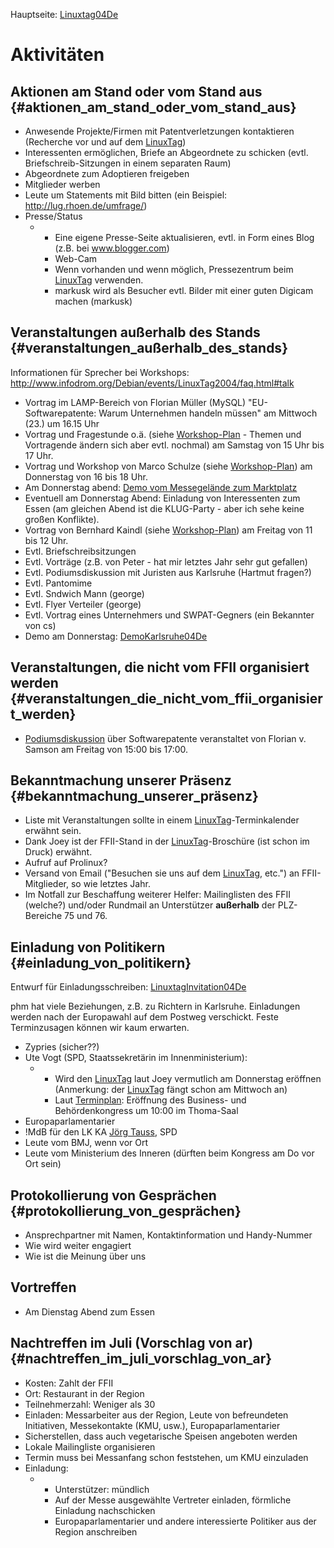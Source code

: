 Hauptseite: [Linuxtag04De](Linuxtag04De "wikilink")

# Aktivitäten

## Aktionen am Stand oder vom Stand aus {#aktionen_am_stand_oder_vom_stand_aus}

-   Anwesende Projekte/Firmen mit Patentverletzungen kontaktieren
    (Recherche vor und auf dem [LinuxTag](LinuxTag "wikilink"))
-   Interessenten ermöglichen, Briefe an Abgeordnete zu schicken (evtl.
    Briefschreib-Sitzungen in einem separaten Raum)
-   Abgeordnete zum Adoptieren freigeben
-   Mitglieder werben
-   Leute um Statements mit Bild bitten (ein Beispiel:
    <http://lug.rhoen.de/umfrage/>)
-   Presse/Status
    -   -   Eine eigene Presse-Seite aktualisieren, evtl. in Form eines
            Blog (z.B. bei www.blogger.com)
        -   Web-Cam
        -   Wenn vorhanden und wenn möglich, Pressezentrum beim
            [LinuxTag](LinuxTag "wikilink") verwenden.
        -   markusk wird als Besucher evtl. Bilder mit einer guten
            Digicam machen (markusk)

## Veranstaltungen außerhalb des Stands {#veranstaltungen_außerhalb_des_stands}

Informationen für Sprecher bei Workshops:
<http://www.infodrom.org/Debian/events/LinuxTag2004/faq.html#talk>

-   Vortrag im LAMP-Bereich von Florian Müller (MySQL)
    \"EU-Softwarepatente: Warum Unternehmen handeln müssen\" am Mittwoch
    (23.) um 16.15 Uhr
-   Vortrag und Fragestunde o.ä. (siehe
    [Workshop-Plan](http://www.infodrom.org/Debian/events/LinuxTag2004/workshops.php3 "wikilink") -
    Themen und Vortragende ändern sich aber evtl. nochmal) am Samstag
    von 15 Uhr bis 17 Uhr.
-   Vortrag und Workshop von Marco Schulze (siehe
    [Workshop-Plan](http://www.infodrom.org/Debian/events/LinuxTag2004/workshops.php3 "wikilink"))
    am Donnerstag von 16 bis 18 Uhr.
-   Am Donnerstag abend: [Demo vom Messegelände zum
    Marktplatz](http://kwiki.ffii.org/index.cgi?KarlsruheDemo04De "wikilink")
-   Eventuell am Donnerstag Abend: Einladung von Interessenten zum Essen
    (am gleichen Abend ist die KLUG-Party - aber ich sehe keine großen
    Konflikte).
-   Vortrag von Bernhard Kaindl (siehe
    [Workshop-Plan](http://www.infodrom.org/Debian/events/LinuxTag2004/workshops.php3 "wikilink"))
    am Freitag von 11 bis 12 Uhr.
-   Evtl. Briefschreibsitzungen
-   Evtl. Vorträge (z.B. von Peter - hat mir letztes Jahr sehr gut
    gefallen)
-   Evtl. Podiumsdiskussion mit Juristen aus Karlsruhe (Hartmut fragen?)
-   Evtl. Pantomime
-   Evtl. Sndwich Mann (george)
-   Evtl. Flyer Verteiler (george)
-   Evtl. Vortrag eines Unternehmers und SWPAT-Gegners (ein Bekannter
    von cs)
-   Demo am Donnerstag:
    [DemoKarlsruhe04De](DemoKarlsruhe04De "wikilink")

## Veranstaltungen, die nicht vom FFII organisiert werden {#veranstaltungen_die_nicht_vom_ffii_organisiert_werden}

-   [Podiumsdiskussion](http://www.linuxtag.org/2004/talk.do?id=e004 "wikilink")
    über Softwarepatente veranstaltet von Florian v. Samson am Freitag
    von 15:00 bis 17:00.

## Bekanntmachung unserer Präsenz {#bekanntmachung_unserer_präsenz}

-   Liste mit Veranstaltungen sollte in einem
    [LinuxTag](LinuxTag "wikilink")-Terminkalender erwähnt sein.
-   Dank Joey ist der FFII-Stand in der
    [LinuxTag](LinuxTag "wikilink")-Broschüre (ist schon im Druck)
    erwähnt.
-   Aufruf auf Prolinux?
-   Versand von Email (\"Besuchen sie uns auf dem
    [LinuxTag](LinuxTag "wikilink"), etc.\") an FFII-Mitglieder, so wie
    letztes Jahr.
-   Im Notfall zur Beschaffung weiterer Helfer: Mailinglisten des FFII
    (welche?) und/oder Rundmail an Unterstützer **außerhalb** der
    PLZ-Bereiche 75 und 76.

## Einladung von Politikern {#einladung_von_politikern}

Entwurf für Einladungsschreiben:
[LinuxtagInvitation04De](LinuxtagInvitation04De "wikilink")

phm hat viele Beziehungen, z.B. zu Richtern in Karlsruhe. Einladungen
werden nach der Europawahl auf dem Postweg verschickt. Feste
Terminzusagen können wir kaum erwarten.

-   Zypries (sicher??)
-   Ute Vogt (SPD, Staatssekretärin im Innenministerium):
    -   -   Wird den [LinuxTag](LinuxTag "wikilink") laut Joey
            vermutlich am Donnerstag eröffnen (Anmerkung: der
            [LinuxTag](LinuxTag "wikilink") fängt schon am Mittwoch an)
        -   Laut
            [Terminplan](http://www.linuxtag.de/cc/schedule.pl "wikilink"):
            Eröffnung des Business- und Behördenkongress um 10:00 im
            Thoma-Saal
-   Europaparlamentarier
-   !MdB für den LK KA [Jörg
    Tauss](http://kwiki.ffii.org/?JoergTaussDe "wikilink"), SPD
-   Leute vom BMJ, wenn vor Ort
-   Leute vom Ministerium des Inneren (dürften beim Kongress am Do vor
    Ort sein)

## Protokollierung von Gesprächen {#protokollierung_von_gesprächen}

-   Ansprechpartner mit Namen, Kontaktinformation und Handy-Nummer
-   Wie wird weiter engagiert
-   Wie ist die Meinung über uns

## Vortreffen

-   Am Dienstag Abend zum Essen

## Nachtreffen im Juli (Vorschlag von ar) {#nachtreffen_im_juli_vorschlag_von_ar}

-   Kosten: Zahlt der FFII
-   Ort: Restaurant in der Region
-   Teilnehmerzahl: Weniger als 30
-   Einladen: Messarbeiter aus der Region, Leute von befreundeten
    Initiativen, Messekontakte (KMU, usw.), Europaparlamentarier
-   Sicherstellen, dass auch vegetarische Speisen angeboten werden
-   Lokale Mailingliste organisieren
-   Termin muss bei Messanfang schon feststehen, um KMU einzuladen
-   Einladung:
    -   -   Unterstützer: mündlich
        -   Auf der Messe ausgewählte Vertreter einladen, förmliche
            Einladung nachschicken
        -   Europaparlamentarier und andere interessierte Politiker aus
            der Region anschreiben
